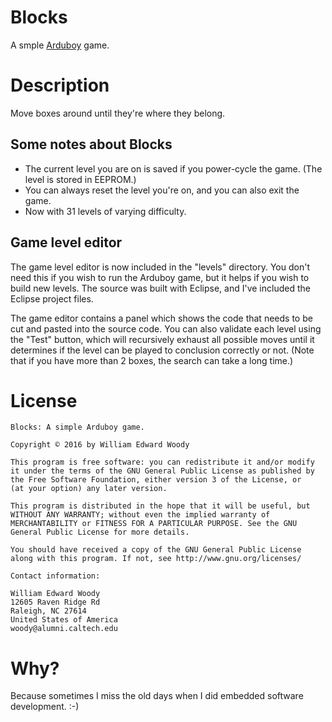 # Blocks
A smple [Arduboy](https://www.arduboy.com) game.

# Description
Move boxes around until they're where they belong.

## Some notes about Blocks

- The current level you are on is saved if you power-cycle the game. (The 
level is stored in EEPROM.)
- You can always reset the level you're on, and you can also exit the game.
- Now with 31 levels of varying difficulty.

## Game level editor

The game level editor is now included in the "levels" directory. You don't 
need this if you wish to run the Arduboy game, but it helps if you wish to
build new levels. The source was built with Eclipse, and I've included the
Eclipse project files.

The game editor contains a panel which shows the code that needs to be cut
and pasted into the source code. You can also validate each level using the
"Test" button, which will recursively exhaust all possible moves until it
determines if the level can be played to conclusion correctly or not. (Note
that if you have more than 2 boxes, the search can take a long time.)

# License
    Blocks: A simple Arduboy game.
    
    Copyright © 2016 by William Edward Woody
    
    This program is free software: you can redistribute it and/or modify 
    it under the terms of the GNU General Public License as published by 
    the Free Software Foundation, either version 3 of the License, or 
    (at your option) any later version.

    This program is distributed in the hope that it will be useful, but 
    WITHOUT ANY WARRANTY; without even the implied warranty of 
    MERCHANTABILITY or FITNESS FOR A PARTICULAR PURPOSE. See the GNU 
    General Public License for more details.
    
    You should have received a copy of the GNU General Public License 
    along with this program. If not, see http://www.gnu.org/licenses/
    
    Contact information:
    
    William Edward Woody
    12605 Raven Ridge Rd
    Raleigh, NC 27614
    United States of America
    woody@alumni.caltech.edu

# Why?

Because sometimes I miss the old days when I did embedded software development. :-)
